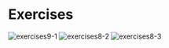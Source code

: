 # Exercises
![exercises9-1](https://user-images.githubusercontent.com/70604577/160039160-001662ec-d8c0-487c-adae-c580bc9c27cd.png)
![exercises8-2](https://user-images.githubusercontent.com/70604577/160039175-36fc2add-9700-4b3c-b9c0-b915b5c605c0.png)
![exercises8-3](https://user-images.githubusercontent.com/70604577/160039177-70e49366-1fca-46a5-802b-6bdeef29f2b6.png)

